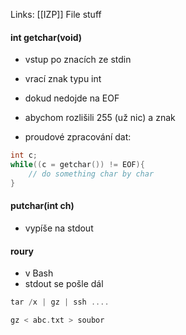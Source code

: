 Links: [[IZP]]
File stuff

#### int getchar(void)
- vstup po znacích ze stdin
- vrací znak typu int
- dokud nedojde na EOF
- abychom rozlišili 255 (už nic) a znak 

- proudové zpracování dat:
```c
int c;
while((c = getchar()) != EOF){
	// do something char by char
}
```

#### putchar(int ch)
- vypíše na stdout

#### roury
- v Bash
- stdout se pošle dál
```c
tar /x | gz | ssh ....
```

```c
gz < abc.txt > soubor
```